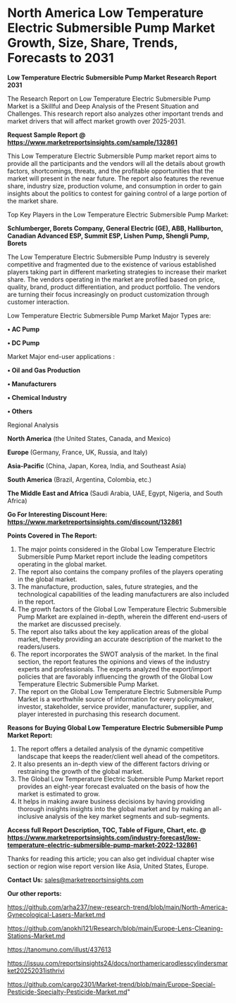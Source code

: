 # North America Low Temperature Electric Submersible Pump Market Growth, Size, Share, Trends, Forecasts to 2031

<strong>Low Temperature Electric Submersible Pump Market Research Report 2031</strong>

The Research Report on Low Temperature Electric Submersible Pump Market is a Skillful and Deep Analysis of the Present Situation and Challenges. This research report also analyzes other important trends and market drivers that will affect market growth over 2025-2031.

<strong>Request Sample Report @ <a href=https://www.marketreportsinsights.com/sample/132861>https://www.marketreportsinsights.com/sample/132861</a></strong>

This Low Temperature Electric Submersible Pump market report aims to provide all the participants and the vendors will all the details about growth factors, shortcomings, threats, and the profitable opportunities that the market will present in the near future. The report also features the revenue share, industry size, production volume, and consumption in order to gain insights about the politics to contest for gaining control of a large portion of the market share.

Top Key Players in the Low Temperature Electric Submersible Pump Market:

<strong>Schlumberger, Borets Company, General Electric (GE), ABB, Halliburton, Canadian Advanced ESP, Summit ESP, Lishen Pump, Shengli Pump, Borets</strong>

The Low Temperature Electric Submersible Pump Industry is severely competitive and fragmented due to the existence of various established players taking part in different marketing strategies to increase their market share. The vendors operating in the market are profiled based on price, quality, brand, product differentiation, and product portfolio. The vendors are turning their focus increasingly on product customization through customer interaction.

Low Temperature Electric Submersible Pump Market Major Types are:

<strong>• AC Pump

• DC Pump</strong>

Market Major end-user applications :

<strong>• Oil and Gas Production

• Manufacturers

• Chemical Industry

• Others</strong>

Regional Analysis

</u><strong><b>North America</b></strong> (the United States, Canada, and Mexico)

<strong><b>Europe </b></strong>(Germany, France, UK, Russia, and Italy)

<strong><b>Asia-Pacific</b></strong> (China, Japan, Korea, India, and Southeast Asia)

<strong><b>South America</b></strong> (Brazil, Argentina, Colombia, etc.)

<strong><b>The Middle East and Africa</b></strong> (Saudi Arabia, UAE, Egypt, Nigeria, and South Africa)

<strong>Go For Interesting Discount Here: <a href=https://www.marketreportsinsights.com/discount/132861>https://www.marketreportsinsights.com/discount/132861</a></strong>

<strong>Points Covered in The Report:</strong>
<ol>
  <li>The major points considered in the Global Low Temperature Electric Submersible Pump Market report include the leading competitors operating in the global market.</li>
  <li>The report also contains the company profiles of the players operating in the global market.</li>
  <li>The manufacture, production, sales, future strategies, and the technological capabilities of the leading manufacturers are also included in the report.</li>
  <li>The growth factors of the Global Low Temperature Electric Submersible Pump Market are explained in-depth, wherein the different end-users of the market are discussed precisely.</li>
  <li>The report also talks about the key application areas of the global market, thereby providing an accurate description of the market to the readers/users.</li>
  <li>The report incorporates the SWOT analysis of the market. In the final section, the report features the opinions and views of the industry experts and professionals. The experts analyzed the export/import policies that are favorably influencing the growth of the Global Low Temperature Electric Submersible Pump Market.</li>
  <li>The report on the Global Low Temperature Electric Submersible Pump Market is a worthwhile source of information for every policymaker, investor, stakeholder, service provider, manufacturer, supplier, and player interested in purchasing this research document.</li>
</ol>
<strong>Reasons for Buying Global Low Temperature Electric Submersible Pump Market Report:</strong>

<ol>
  <li>The report offers a detailed analysis of the dynamic competitive landscape that keeps the reader/client well ahead of the competitors.</li>
  <li>It also presents an in-depth view of the different factors driving or restraining the growth of the global market.</li>
  <li>The Global Low Temperature Electric Submersible Pump Market report provides an eight-year forecast evaluated on the basis of how the market is estimated to grow.</li>
  <li>It helps in making aware business decisions by having providing thorough insights insights into the global market and by making an all-inclusive analysis of the key market segments and sub-segments.</li>
</ol>
<strong>Access full Report Description, TOC, Table of Figure, Chart, etc. @ <a href=https://www.marketreportsinsights.com/industry-forecast/low-temperature-electric-submersible-pump-market-2022-132861>https://www.marketreportsinsights.com/industry-forecast/low-temperature-electric-submersible-pump-market-2022-132861</a></strong>


Thanks for reading this article; you can also get individual chapter wise section or region wise report version like Asia, United States, Europe.

<strong>Contact Us:</strong>
sales@marketreportsinsights.com

<strong>Our other reports:</strong>

<a href=https://github.com/arha237/new-research-trend/blob/main/North-America-Gynecological-Lasers-Market.md>https://github.com/arha237/new-research-trend/blob/main/North-America-Gynecological-Lasers-Market.md</a>

<a href=https://github.com/anokhi121/Research/blob/main/Europe-Lens-Cleaning-Stations-Market.md>https://github.com/anokhi121/Research/blob/main/Europe-Lens-Cleaning-Stations-Market.md</a>

<a href=https://tanomuno.com/illust/437613>https://tanomuno.com/illust/437613</a>

<a href=https://issuu.com/reportsinsights24/docs/northamericarodlesscylindersmarket20252031isthrivi>https://issuu.com/reportsinsights24/docs/northamericarodlesscylindersmarket20252031isthrivi</a>

<a href=https://github.com/cargo2301/Market-trend/blob/main/Europe-Special-Pesticide-Specialty-Pesticide-Market.md>https://github.com/cargo2301/Market-trend/blob/main/Europe-Special-Pesticide-Specialty-Pesticide-Market.md</a>"
